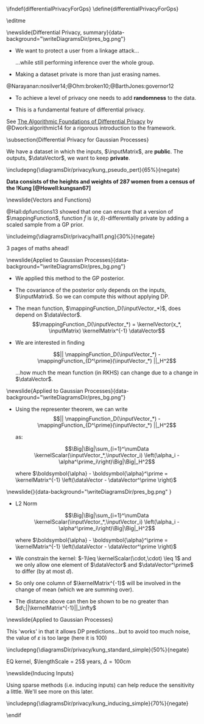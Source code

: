 \ifndef{differentialPrivacyForGps}
\define{differentialPrivacyForGps}

\editme

\newslide{Differential Privacy, summary}{data-background="\writeDiagramsDir/pres_bg.png"}

* We want to protect a user from a linkage attack...

    ...while still performing inference over the whole group.

* Making a dataset private is more than just erasing names.

@Narayanan:nosilver14;@Ohm:broken10;@BarthJones:governor12

* To achieve a level of privacy one needs to add **randomness** to the
data.

* This is a fundamental feature of differential privacy.

See [The Algorithmic Foundations of Differential
Privacy](https://www.cis.upenn.edu/~aaroth/Papers/privacybook.pdf) by
@Dwork:algorithmic14 for a rigorous introduction to the framework.


\subsection{Differential Privacy for Gaussian Processes}

We have a dataset in which the inputs, $\inputMatrix$, are **public**. The
outputs, $\dataVector$, we want to keep **private**.

\includepng{\diagramsDir/privacy/kung_pseudo_pert}{65%}{negate}

**Data consists of the heights and weights of 287 women from a census of
the !Kung [@Howell:kungsan67]**

\newslide{Vectors and Functions}

@Hall:dpfunctions13 showed that one can ensure that a version of $\mappingFunction$,
function $\tilde{f}$ is $(\varepsilon, \delta)$-differentially
private by adding a scaled sample from a GP prior.

\includeimg{\diagramsDir/privacy/hall1.png}{30%}{negate}

3 pages of maths ahead!

\newslide{Applied to Gaussian Processes}{data-background="\writeDiagramsDir/pres_bg.png"}

* We applied this method to the GP posterior.

* The covariance of the posterior only depends on the inputs, $\inputMatrix$. So we
can compute this without applying DP.

* The mean function, $\mappingFunction_D(\inputVector_*)$, does depend on
$\dataVector$.
    $$\mappingFunction_D(\inputVector_*) = \kernelVector(x_*, \inputMatrix)
\kernelMatrix^{-1} \dataVector$$

* We are interested in finding

    $$|| \mappingFunction_D(\inputVector_*) -
\mappingFunction_{D^\prime}(\inputVector_*) ||_H^2$$

    ...how much the mean function (in RKHS) can change due to a change in
$\dataVector$.


\newslide{Applied to Gaussian Processes}{data-background="\writeDiagramsDir/pres_bg.png"}

* Using the representer theorem, we can write
    $$|| \mappingFunction_D(\inputVector_*) -
	\mappingFunction_{D^\prime}(\inputVector_*) ||_H^2$$
	
    as:

    $$\Big|\Big|\sum_{i=1}^\numData \kernelScalar(\inputVector_*,\inputVector_i)
\left(\alpha_i - \alpha^\prime_i\right)\Big|\Big|_H^2$$

     where $\boldsymbol{\alpha} - \boldsymbol{\alpha}^\prime = \kernelMatrix^{-1}
\left(\dataVector - \dataVector^\prime \right)$


\newslide{}{data-background="\writeDiagramsDir/pres_bg.png" }

* L2 Norm

    $$\Big|\Big|\sum_{i=1}^\numData \kernelScalar(\inputVector_*,\inputVector_i)
\left(\alpha_i - \alpha^\prime_i\right)\Big|\Big|_H^2$$

    where $\boldsymbol{\alpha} - \boldsymbol{\alpha}^\prime = \kernelMatrix^{-1}
\left(\dataVector - \dataVector^\prime \right)$

* We constrain the kernel: $-1\leq \kernelScalar(\cdot,\cdot) \leq 1$ and we only allow one
element of $\dataVector$ and $\dataVector^\prime$ to differ (by at most
$d$).

* So only one column of $\kernelMatrix^{-1}$ will be involved in the change of mean
(which we are summing over).

* The distance above can then be shown to be no greater than
$d\;||\kernelMatrix^{-1}||_\infty$


\newslide{Applied to Gaussian Processes}

This 'works' in that it allows DP predictions...but to avoid too much
noise, the value of $\varepsilon$ is too large (here it is 100)

\includepng{\diagramsDir/privacy/kung_standard_simple}{50%}{negate}

EQ kernel, $\lengthScale = 25$ years, $\Delta=100$cm


\newslide{Inducing Inputs}

Using sparse methods (i.e. inducing inputs) can help reduce the
sensitivity a little. We'll see more on this later.

\includepng{\diagramsDir/privacy/kung_inducing_simple}{70%}{negate}

\endif
